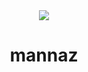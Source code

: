 <div align="center">
<img src="https://upload.wikimedia.org/wikipedia/commons/5/57/Runic_letter_mannaz.svg">
<h1>mannaz</h1>
</div>

